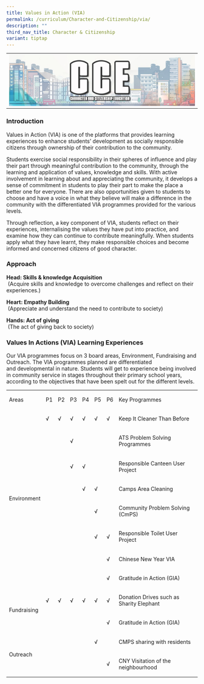 ```yaml
---
title: Values in Action (VIA)
permalink: /curriculum/Character-and-Citizenship/via/
description: ""
third_nav_title: Character & Citizenship
variant: tiptap
---
```

<table style="minWidth: 100px">
<colgroup>
<col>
<col>
<col>
<col>
</colgroup>
<tbody>
<tr>
<td rowspan="1" colspan="4">
<div class="isomer-image-wrapper">
<img style="width:100%" height="auto" width="100%" src="/images/ATS_CCE.jpeg">
</div>
</td>
</tr>
</tbody>
</table>
<h3>Introduction</h3>
<p>Values in Action (VIA) is one of the platforms that provides learning
experiences to enhance students’ development as socially responsible citizens
through ownership of their contribution to the community.</p>
<p>Students exercise social responsibility in their spheres of influence
and play their part through meaningful contribution to the community, through
the learning and application of values, knowledge and skills.&nbsp;With
active involvement in learning about and appreciating the community, it
develops a sense of commitment in students to play their part to make the
place a better one for everyone. There are also opportunities given to
students to choose and have a voice in what they believe will make a difference
in the community with the differentiated VIA programmes provided for the
various levels.</p>
<p>Through reflection, a key component of VIA, students reflect on their
experiences, internalising the values they have put into practice, and
examine how they can continue to contribute meaningfully. When students
apply what they have learnt, they&nbsp;make responsible choices and become
informed and concerned citizens of good character.&nbsp;</p>
<h3>Approach</h3>
<p><strong>Head: Skills &amp; knowledge Acquisition</strong>
<br>&nbsp;(Acquire skills and knowledge to overcome challenges and reflect
on their experiences.) &nbsp;</p>
<p><strong>Heart: Empathy Building</strong>
<br>&nbsp;(Appreciate and understand the need to contribute to society) &nbsp;</p>
<p><strong>Hands: Act of giving</strong>
<br>&nbsp;(The act of giving back to society)</p>
<h3>Values In Actions (VIA) Learning Experiences</h3>
<p>Our VIA programmes focus on 3 board areas, Environment, Fundraising and
Outreach. The VIA programmes planned are differentiated and&nbsp;developmental
in nature. Students will get to experience being involved in community
service in stages throughout their primary school years, according to the
objectives that have been spelt out for the different levels.</p>
<table style="minWidth: 200px">
<colgroup>
<col>
<col>
<col>
<col>
<col>
<col>
<col>
<col>
</colgroup>
<tbody>
<tr>
<td rowspan="1" colspan="1">
<p>Areas</p>
</td>
<td rowspan="1" colspan="1">
<p>P1</p>
</td>
<td rowspan="1" colspan="1">
<p>P2</p>
</td>
<td rowspan="1" colspan="1">
<p>P3</p>
</td>
<td rowspan="1" colspan="1">
<p>P4</p>
</td>
<td rowspan="1" colspan="1">
<p>P5</p>
</td>
<td rowspan="1" colspan="1">
<p>P6</p>
</td>
<td rowspan="1" colspan="1">
<p>Key Programmes</p>
</td>
</tr>
<tr>
<td rowspan="8" colspan="1">
<p>Environment</p>
</td>
<td rowspan="1" colspan="1">
<p>√</p>
</td>
<td rowspan="1" colspan="1">
<p>√</p>
</td>
<td rowspan="1" colspan="1">
<p>√</p>
</td>
<td rowspan="1" colspan="1">
<p>√</p>
</td>
<td rowspan="1" colspan="1">
<p>√</p>
</td>
<td rowspan="1" colspan="1">
<p>√</p>
</td>
<td rowspan="1" colspan="1">
<p>Keep It Cleaner Than Before</p>
</td>
</tr>
<tr>
<td rowspan="1" colspan="1">
<p></p>
</td>
<td rowspan="1" colspan="1">
<p></p>
</td>
<td rowspan="1" colspan="1">
<p>√</p>
</td>
<td rowspan="1" colspan="1">
<p></p>
</td>
<td rowspan="1" colspan="1">
<p></p>
</td>
<td rowspan="1" colspan="1">
<p></p>
</td>
<td rowspan="1" colspan="1">
<p>ATS Problem Solving Programmes</p>
</td>
</tr>
<tr>
<td rowspan="1" colspan="1">
<p></p>
</td>
<td rowspan="1" colspan="1">
<p></p>
</td>
<td rowspan="1" colspan="1">
<p>√</p>
</td>
<td rowspan="1" colspan="1">
<p>√</p>
</td>
<td rowspan="1" colspan="1">
<p></p>
</td>
<td rowspan="1" colspan="1">
<p></p>
</td>
<td rowspan="1" colspan="1">
<p>Responsible Canteen User Project</p>
</td>
</tr>
<tr>
<td rowspan="1" colspan="1">
<p></p>
</td>
<td rowspan="1" colspan="1">
<p></p>
</td>
<td rowspan="1" colspan="1">
<p></p>
</td>
<td rowspan="1" colspan="1">
<p>√</p>
</td>
<td rowspan="1" colspan="1">
<p>√</p>
</td>
<td rowspan="1" colspan="1">
<p></p>
</td>
<td rowspan="1" colspan="1">
<p>Camps Area Cleaning</p>
</td>
</tr>
<tr>
<td rowspan="1" colspan="1">
<p></p>
</td>
<td rowspan="1" colspan="1">
<p></p>
</td>
<td rowspan="1" colspan="1">
<p></p>
</td>
<td rowspan="1" colspan="1">
<p></p>
</td>
<td rowspan="1" colspan="1">
<p>√</p>
</td>
<td rowspan="1" colspan="1">
<p></p>
</td>
<td rowspan="1" colspan="1">
<p>Community Problem Solving (CmPS)</p>
</td>
</tr>
<tr>
<td rowspan="1" colspan="1">
<p></p>
</td>
<td rowspan="1" colspan="1">
<p></p>
</td>
<td rowspan="1" colspan="1">
<p></p>
</td>
<td rowspan="1" colspan="1">
<p></p>
</td>
<td rowspan="1" colspan="1">
<p>√</p>
</td>
<td rowspan="1" colspan="1">
<p>√</p>
</td>
<td rowspan="1" colspan="1">
<p>Responsible Toilet User Project</p>
</td>
</tr>
<tr>
<td rowspan="1" colspan="1">
<p></p>
</td>
<td rowspan="1" colspan="1">
<p></p>
</td>
<td rowspan="1" colspan="1">
<p></p>
</td>
<td rowspan="1" colspan="1">
<p></p>
</td>
<td rowspan="1" colspan="1">
<p></p>
</td>
<td rowspan="1" colspan="1">
<p>√</p>
</td>
<td rowspan="1" colspan="1">
<p>Chinese New Year VIA</p>
</td>
</tr>
<tr>
<td rowspan="1" colspan="1">
<p></p>
</td>
<td rowspan="1" colspan="1">
<p></p>
</td>
<td rowspan="1" colspan="1">
<p></p>
</td>
<td rowspan="1" colspan="1">
<p></p>
</td>
<td rowspan="1" colspan="1">
<p></p>
</td>
<td rowspan="1" colspan="1">
<p>√</p>
</td>
<td rowspan="1" colspan="1">
<p>Gratitude in Action (GIA)</p>
</td>
</tr>
<tr>
<td rowspan="2" colspan="1">
<p>Fundraising</p>
</td>
<td rowspan="1" colspan="1">
<p>√</p>
</td>
<td rowspan="1" colspan="1">
<p>√</p>
</td>
<td rowspan="1" colspan="1">
<p>√</p>
</td>
<td rowspan="1" colspan="1">
<p>√</p>
</td>
<td rowspan="1" colspan="1">
<p>√</p>
</td>
<td rowspan="1" colspan="1">
<p>√</p>
</td>
<td rowspan="1" colspan="1">
<p>Donation Drives such as Sharity Elephant</p>
</td>
</tr>
<tr>
<td rowspan="1" colspan="1">
<p></p>
</td>
<td rowspan="1" colspan="1">
<p></p>
</td>
<td rowspan="1" colspan="1">
<p></p>
</td>
<td rowspan="1" colspan="1">
<p></p>
</td>
<td rowspan="1" colspan="1">
<p></p>
</td>
<td rowspan="1" colspan="1">
<p>√</p>
</td>
<td rowspan="1" colspan="1">
<p>Gratitude in Action (GIA)</p>
</td>
</tr>
<tr>
<td rowspan="2" colspan="1">
<p>Outreach</p>
</td>
<td rowspan="1" colspan="1">
<p></p>
</td>
<td rowspan="1" colspan="1">
<p></p>
</td>
<td rowspan="1" colspan="1">
<p></p>
</td>
<td rowspan="1" colspan="1">
<p></p>
</td>
<td rowspan="1" colspan="1">
<p>√</p>
</td>
<td rowspan="1" colspan="1">
<p></p>
</td>
<td rowspan="1" colspan="1">
<p>CMPS sharing with residents</p>
</td>
</tr>
<tr>
<td rowspan="1" colspan="1">
<p></p>
</td>
<td rowspan="1" colspan="1">
<p></p>
</td>
<td rowspan="1" colspan="1">
<p></p>
</td>
<td rowspan="1" colspan="1">
<p></p>
</td>
<td rowspan="1" colspan="1">
<p></p>
</td>
<td rowspan="1" colspan="1">
<p>√</p>
</td>
<td rowspan="1" colspan="1">
<p>CNY Visitation of the neighbourhood</p>
</td>
</tr>
</tbody>
</table>
<p></p>